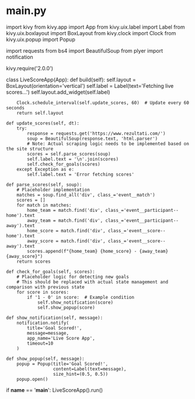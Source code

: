 # main.py
import kivy
from kivy.app import App
from kivy.uix.label import Label
from kivy.uix.boxlayout import BoxLayout
from kivy.clock import Clock
from kivy.uix.popup import Popup

import requests
from bs4 import BeautifulSoup
from plyer import notification

kivy.require('2.0.0')

class LiveScoreApp(App):
    def build(self):
        self.layout = BoxLayout(orientation='vertical')
        self.label = Label(text='Fetching live scores...')
        self.layout.add_widget(self.label)
        
        Clock.schedule_interval(self.update_scores, 60)  # Update every 60 seconds
        return self.layout

    def update_scores(self, dt):
        try:
            response = requests.get('https://www.rezultati.com/')
            soup = BeautifulSoup(response.text, 'html.parser')
            # Note: Actual scraping logic needs to be implemented based on the site structure
            scores = self.parse_scores(soup)
            self.label.text = '\n'.join(scores)
            self.check_for_goals(scores)
        except Exception as e:
            self.label.text = 'Error fetching scores'

    def parse_scores(self, soup):
        # Placeholder implementation
        matches = soup.find_all('div', class_='event__match')
        scores = []
        for match in matches:
            home_team = match.find('div', class_='event__participant--home').text
            away_team = match.find('div', class_='event__participant--away').text
            home_score = match.find('div', class_='event__score--home').text
            away_score = match.find('div', class_='event__score--away').text
            scores.append(f"{home_team} {home_score} - {away_team} {away_score}")
        return scores

    def check_for_goals(self, scores):
        # Placeholder logic for detecting new goals
        # This should be replaced with actual state management and comparison with previous state
        for score in scores:
            if '1 - 0' in score:  # Example condition
                self.show_notification(score)
                self.show_popup(score)

    def show_notification(self, message):
        notification.notify(
            title='Goal Scored!',
            message=message,
            app_name='Live Score App',
            timeout=10
        )

    def show_popup(self, message):
        popup = Popup(title='Goal Scored!',
                      content=Label(text=message),
                      size_hint=(0.5, 0.5))
        popup.open()

if __name__ == '__main__':
    LiveScoreApp().run()
